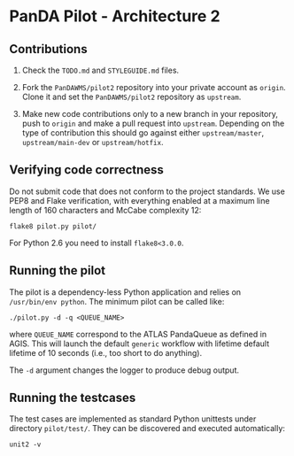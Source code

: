 # PanDA Pilot - Architecture 2

## Contributions

1. Check the ``TODO.md`` and ``STYLEGUIDE.md`` files.

2. Fork the ``PanDAWMS/pilot2`` repository into your private account as ``origin``. Clone it and set the ``PanDAWMS/pilot2`` repository as ``upstream``.

3. Make new code contributions only to a new branch in your repository, push to ``origin`` and make a pull request into ``upstream``. Depending on the type of contribution this should go against either ``upstream/master``, ``upstream/main-dev`` or ``upstream/hotfix``.

## Verifying code correctness

Do not submit code that does not conform to the project standards. We use PEP8 and Flake verification, with everything enabled at a maximum line length of 160 characters and McCabe complexity 12:

    flake8 pilot.py pilot/

For Python 2.6 you need to install ``flake8<3.0.0``.

## Running the pilot

The pilot is a dependency-less Python application and relies on ``/usr/bin/env python``. The minimum pilot can be called like:

    ./pilot.py -d -q <QUEUE_NAME>

where ``QUEUE_NAME`` correspond to the ATLAS PandaQueue as defined in AGIS. This will launch the default ``generic`` workflow with lifetime default lifetime of 10 seconds (i.e., too short to do anything).

The ``-d`` argument changes the logger to produce debug output.

## Running the testcases

The test cases are implemented as standard Python unittests under directory ``pilot/test/``. They can be discovered and executed automatically:

    unit2 -v
